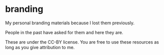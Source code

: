 # branding
My personal branding materials because I lost them previously.

People in the past have asked for them and here they are.

These are under the CC-BY license. You are free to use these resources as long
as you give attribution to me.
